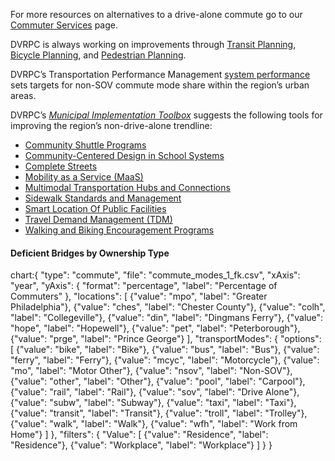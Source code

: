 For more resources on alternatives to a drive-alone commute go to our [Commuter Services](https://www.dvrpc.org/CommuterServices/) page.

DVRPC is always working on improvements through [Transit Planning](https://www.dvrpc.org/Transit/), [Bicycle Planning](https://www.dvrpc.org/Transportation/Bicycle/), and [Pedestrian Planning](https://www.dvrpc.org/Transportation/Pedestrian/).

DVRPC’s Transportation Performance Management [system performance](https://www.dvrpc.org/tpm/?indicator=systemperf) sets targets for non-SOV commute mode share within the region’s urban areas.

DVRPC’s _[Municipal Implementation Toolbox](https://www.dvrpc.org/Plan/MIT/)_ suggests the following tools for improving the region’s non-drive-alone trendline:

- [Community Shuttle Programs](https://www.dvrpc.org/Plan/MIT/communityshuttleprograms)
- [Community-Centered Design in School Systems](https://www.dvrpc.org/Plan/MIT/community-centereddesigninschoolsystems)
- [Complete Streets](https://www.dvrpc.org/Plan/MIT/completestreets)
- [Mobility as a Service (MaaS)](https://www.dvrpc.org/Plan/MIT/mobilityasaservicemaas)
- [Multimodal Transportation Hubs and Connections](https://www.dvrpc.org/Plan/MIT/multimodaltransportationhubsandconnections)
- [Sidewalk Standards and Management](https://www.dvrpc.org/Plan/MIT/sidewalkstandardsandmanagement)
- [Smart Location Of Public Facilities](https://www.dvrpc.org/Plan/MIT/smartlocationofpublicfacilities)
- [Travel Demand Management (TDM)](https://www.dvrpc.org/Plan/MIT/traveldemandmanagementtdm)
- [Walking and Biking Encouragement Programs](https://www.dvrpc.org/Plan/MIT/walkingandbikingencouragementprograms)

#### Deficient Bridges by Ownership Type

chart:{
"type": "commute",
"file": "commute_modes_1_fk.csv",
"xAxis": "year",
"yAxis": {
"format": "percentage",
"label": "Percentage of Commuters"
},
"locations": [
{"value": "mpo", "label": "Greater Philadelphia"},
{"value": "ches", "label": "Chester County"},
{"value": "colh", "label": "Collegeville"},
{"value": "din", "label": "Dingmans Ferry"},
{"value": "hope", "label": "Hopewell"},
{"value": "pet", "label": "Peterborough"},
{"value": "prge", "label": "Prince George"}
],
"transportModes": {
"options": [
{"value": "bike", "label": "Bike"},
{"value": "bus", "label": "Bus"},
{"value": "ferry", "label": "Ferry"},
{"value": "mcyc", "label": "Motorcycle"},
{"value": "mo", "label": "Motor Other"},
{"value": "nsov", "label": "Non-SOV"},
{"value": "other", "label": "Other"},
{"value": "pool", "label": "Carpool"},
{"value": "rail", "label": "Rail"},
{"value": "sov", "label": "Drive Alone"},
{"value": "subw", "label": "Subway"},
{"value": "taxi", "label": "Taxi"},
{"value": "transit", "label": "Transit"},
{"value": "troll", "label": "Trolley"},
{"value": "walk", "label": "Walk"},
{"value": "wfh", "label": "Work from Home"}
]
},
"filters": {
"Value": [
{"value": "Residence", "label": "Residence"},
{"value": "Workplace", "label": "Workplace"}
]
}
}
